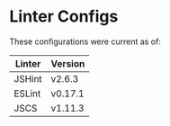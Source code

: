 Linter Configs
==============

These configurations were current as of:

| Linter | Version   |
| ------ | --------- |
| JSHint | v2.6.3    |
| ESLint | v0.17.1   |
| JSCS   | v1.11.3   |

